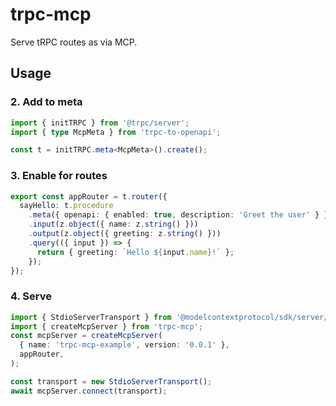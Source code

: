 # trpc-mcp
Serve tRPC routes as via MCP.

## Usage

### 2. Add to meta
```ts
import { initTRPC } from '@trpc/server';
import { type McpMeta } from 'trpc-to-openapi';

const t = initTRPC.meta<McpMeta>().create();
```

### 3. Enable for routes
```ts
export const appRouter = t.router({
  sayHello: t.procedure
    .meta({ openapi: { enabled: true, description: 'Greet the user' } })
    .input(z.object({ name: z.string() }))
    .output(z.object({ greeting: z.string() }))
    .query(({ input }) => {
      return { greeting: `Hello ${input.name}!` };
    });
});
```
### 4. Serve
```ts
import { StdioServerTransport } from '@modelcontextprotocol/sdk/server/stdio.js';
import { createMcpServer } from 'trpc-mcp';
const mcpServer = createMcpServer(
  { name: 'trpc-mcp-example', version: '0.0.1' },
  appRouter,
);

const transport = new StdioServerTransport();
await mcpServer.connect(transport);
```
